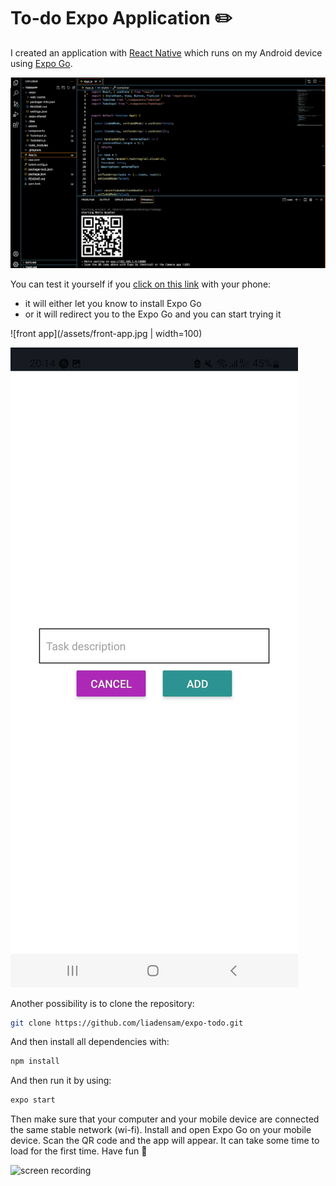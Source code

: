 # To-do Expo Application ✏️


I created an application with [React Native](https://reactnative.dev/docs/environment-setup) which runs on my Android device using [Expo Go](https://expo.dev/client).


![VS Code terminal](/assets/vs-code-terminal.png)


You can test it yourself if you [click on this link](https://expo.dev/@liadensam/TodoApp) with your phone:


- it will either let you know to install Expo Go
- or it will redirect you to the Expo Go and you can start trying it


![front app](/assets/front-app.jpg | width=100)


![using app](/assets/using-app.jpg)


Another possibility is to clone the repository:


```sh
git clone https://github.com/liadensam/expo-todo.git
```

And then install all dependencies  with:

```sh
npm install
```

And then run it by using:


```sh
expo start
```


Then make sure that your computer and your mobile device are connected the same stable network (wi-fi). Install and open Expo Go on your mobile device. Scan the QR code and the app will appear. It can take some time to load for the first time. Have fun 🥳



![screen recording](/assets/screen-video.gif)


